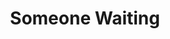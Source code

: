 ---
title: Someone Waiting
year: 1970
opening_date: 1970-11-20
closing_date: 1970-12-05
layout: productions
featured_image: 
image_caption:
image_credit:
playbill:
category:
Theatre: Theatre Jacksonville
Venue: Little Theatre
cast:
  John Nedlow: Bill Petry
  Miss Lennie: Ellen Black
  Martin: Ron Speegle
  Vera Nedlow: Carolyn Courreges
  Hilda: Mary Ellen Wofford
  Fenn : Bruce Herbert
  Mrs. Danecourt: Martha Wynn
  A Neighbor: Mary Coyle
crew:
  Director: Robert Knowles
  Technical Director: Ham Waddell
  Stage Manager: Douglas Thomas
  Assistant Stage Manager: Lloyd Jeffords
  Lighting: 
    - Lloyd Jeffords
    - Don DuClose
  Sound:
    - Dee McMillin
    - Roberta Quattlebaum
  Set Construction:
    - Don DuClose
    - Rick Henderson
    - Lloyd Jeffords
    - Ben Miller
    - Doris Minton
    - Ken Moody
    - Ann Muller
    - Roberta Quattlebaum
    - Walter Quattlebaum
    - Dick Wiezell
  Properties: Mary Coyle
  Costumes: Gert Berman
  Make-up: Marshall Grauer
  Publicity:
    - Beatrice Quigg
    - Diane Somerville
  Box Office: Ann Dubow
orchestra:
external_links:
---